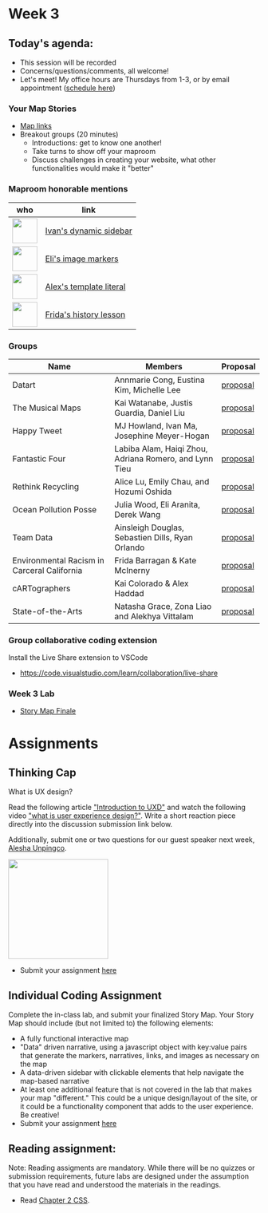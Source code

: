 # Week 3

## Today's agenda:

- This session will be recorded
- Concerns/questions/comments, all welcome!
- Let's meet! My office hours are Thursdays from 1-3, or by email appointment ([schedule here](https://calendly.com/yohda/officehours))

### Your Map Stories

- [Map links](https://github.com/yohman/21S-DH151/discussions/18)
- Breakout groups (20 minutes)
	- Introductions: get to know one another!
	- Take turns to show off your maproom
	- Discuss challenges in creating your website, what other functionalities would make it "better"

### Maproom honorable mentions

who | link 
--- | ---
<img src="https://avatars.githubusercontent.com/u/43893062?s=60&v=4" width=50> | [Ivan's dynamic sidebar](https://ivanma9.github.io/DH151/Week2/)
<img src="https://avatars.githubusercontent.com/u/81273017?s=60&v=4" width=50> | [Eli's image markers](https://eliaranita1.github.io/DH151/week%202/index.html)
<img src="https://avatars.githubusercontent.com/u/7450208?s=60&v=4" width=50> | [Alex's template literal](https://alexthegreat1.github.io/DH151/Week%202/index.html)
<img src="https://avatars.githubusercontent.com/u/77029932?s=60&v=4" width=50> | [Frida's history lesson](https://frida-barragan.github.io/DH151/Week2/index.html)

### Groups

Name | Members | Proposal
--- | --- | ---
Datart | Annmarie Cong, Eustina Kim, Michelle Lee | [proposal](https://github.com/kimjee8955/DH151-Datart/blob/main/GroupAssignment1.md)
The Musical Maps | Kai Watanabe, Justis Guardia, Daniel Liu | [proposal](https://github.com/justisg/TheMusicalMaps#readme)
Happy Tweet | MJ Howland, Ivan Ma, Josephine Meyer-Hogan | [proposal](https://github.com/ivanma9/HappyTweet/blob/main/Group%20Assignments/GroupAssignment1.md)
Fantastic Four | Labiba Alam, Haiqi Zhou, Adriana Romero, and Lynn Tieu | [proposal](https://github.com/LynnT2/FantasticFour/blob/main/GroupAssignment1.md)
Rethink Recycling | Alice Lu, Emily Chau, and Hozumi Oshida | [proposal](https://github.com/hoz-map/Rethink-Recycling#readme)
Ocean Pollution Posse | Julia Wood, Eli Aranita, Derek Wang | [proposal](https://github.com/eliaranita1/project1/blob/main/ProjectProposal.md)
Team Data | Ainsleigh Douglas, Sebastien Dills, Ryan Orlando | [proposal](https://github.com/ryanorlando/DH151-Project/blob/main/Assignment1.md)
Environmental Racism in Carceral California | Frida Barragan & Kate McInerny | [proposal](https://github.com/frida-barragan/DH151_Group/blob/main/Proposal.md)
cARTographers | Kai Colorado & Alex Haddad | [proposal](https://github.com/kaicolorado/DH151-Group/blob/main/Proposal.md)
State-of-the-Arts | Natasha Grace, Zona Liao and Alekhya Vittalam | [proposal](https://github.com/alekhyavittalam/state-of-the-arts/blob/main/Assignment1.md)

### Group collaborative coding extension

Install the Live Share extension to VSCode

- https://code.visualstudio.com/learn/collaboration/live-share

### Week 3 Lab

- [Story Map Finale](Lab)

# Assignments

## Thinking Cap

What is UX design?

Read the following article ["Introduction to UXD"](https://medium.com/beakerandflint/an-introduction-user-experience-design-2a7f8167bf03) and watch the following video ["what is user experience design?"](https://www.youtube.com/watch?v=Nj6x01wg2WA). Write a short reaction piece directly into the discussion submission link below.

Additionally, submit one or two questions for our guest speaker next week, [Alesha Unpingco](https://ace.alumni.ucla.edu/alesha-unpingco/).

<img src="https://ace.alumni.ucla.edu/wp-content/uploads/2019/02/Alesha-Unpingco-500x500-300x300.png" width=200>

- Submit your assignment [here](https://github.com/yohman/21S-DH151/discussions/26)

## Individual Coding Assignment

Complete the in-class lab, and submit your finalized Story Map. Your Story Map should include (but not limited to) the following elements:

- A fully functional interactive map
- "Data" driven narrative, using a javascript object with key:value pairs that generate the markers, narratives, links, and images as necessary on the map
- A data-driven sidebar with clickable elements that help navigate the map-based narrative
- At least one additional feature that is not covered in the lab that makes your map "different." This could be a unique design/layout of the site, or it could be a functionality component that adds to the user experience. Be creative!
- Submit your assignment [here](https://github.com/yohman/21S-DH151/discussions/27)

## Reading assignment:

Note: Reading assigments are mandatory. While there will be no quizzes or submission requirements, future labs are designed under the assumption that you have read and understood the materials in the readings.

- Read [Chapter 2 CSS](https://geobgu.xyz/web-mapping2/css.html). 

